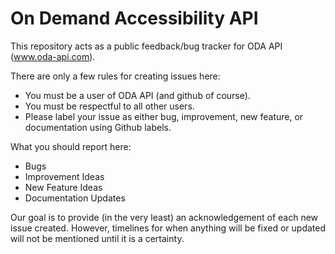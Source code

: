 # On Demand Accessibility API
This repository acts as a public feedback/bug tracker for ODA API (www.oda-api.com).

There are only a few rules for creating issues here:
- You must be a user of ODA API (and github of course).
- You must be respectful to all other users.
- Please label your issue as either bug, improvement, new feature, or documentation using Github labels.

What you should report here:
- Bugs
- Improvement Ideas
- New Feature Ideas
- Documentation Updates

Our goal is to provide (in the very least) an acknowledgement of each new issue created.  However, timelines for when anything will be fixed or updated will not be mentioned until it is a certainty.
